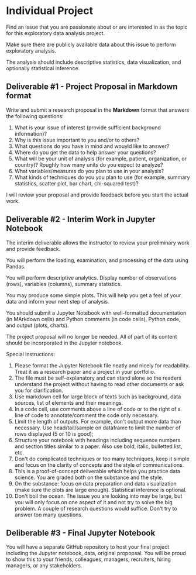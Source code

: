 # Individual Project

Find an issue that you are passionate about or are interested in as the topic for this exploratory data analysis project.

Make sure there are publicly available data about this issue to perform exploratory analysis.

The analysis should include descriptive statistics, data visualization, and optionally statistical inference.

## Deliverable #1 - Project Proposal in Markdown format

Write and submit a research proposal in the **Markdown** format that answers the following questions:

1. What is your issue of interest (provide sufficient background information)?
2. Why is this issue important to you and/or to others?
3. What questions do you have in mind and wouyld like to answer?
4. Where do you get the data to help answer your questions? 
5. What will be your unit of analysis (for example, patient, organization, or country)? Roughly how many units do you expect to analyze?
6. What variables/measures do you plan to use in your analysis?
7. What kinds of techniques do you you plan to use (for example, summary statistics, scatter plot, bar chart, chi-squared test)? 

I will review your proposal and provide feedback before you start the actual work.

## Deliverable #2 - Interim Work in Jupyter Notebook

The interim deliverable allows the instructor to review your preliminary work and provide feedback. 

You will perform the loading, examination, and processing of the data using Pandas.

You will perform descriptive analytics. Display number of observations (rows), variables (columns),  summary statistics.

You may produce some simple plots. This will help you get a feel of your data and inform your next step of analysis.

You should submit a Jupyter Notebook with well-formatted documentation (in MArkdown cells) and Python comments (in code cells), Python code, and output (plots, charts).

The project proposal will no longer be needed. All of part of its content should be incorporated in the Jupyter notebook.

Special instructions:

1. Please format the Jupyter Notebook file neatly and nicely for readability. Treat it as a research paper and a project in your portfolio.
2. The file must be self-explanatory and can stand alone so the readers understand the project without having to read other documents or ask you for clarification.
3. Use markdown cell for large block of texts such as background, data sources, list of elements and their meanings. 
4. In a code cell, use comments above a line of code or to the right of a line of code to annotate/comment the code only necessary.
5. Limit the length of outputs. For example, don't output more data than necessary. Use head/tail/sample on dataframe to limit the number of rows displayed (5 or 10 is good); 
6. Structure your notebook with headings including sequence numbers and section titles similar to a paper. Also use bold, italic, bulletted list, etc.
7. Don't do complicated techniques or too many techniques, keep it simple and focus on the clarity of concepts and the style of communications. 
8. This is a proof-of-concept deliverable which helps you practice data science. You are graded both on the substance and the style. 
9. On the substance: focus on data preparation and data visualization (make sure the plots are large enough). Statistical inference is optional.  
10. Don't boil the ocean. The issue you are looking into may be large, but you will only focus on one aspect of it and not try to solve the big problem. A couple of research questions would suffice. Don't try to answer too many questions.

## Deliberable #3 - Final Jupyter Notebook
You will have a separate GitHub repository to host your final project including the Jupyter notebook, data, original propopsal. 
You will be proud to show this to your friends, colleagues, managers, recruiters, hiring managers, or any stakeholders. 
